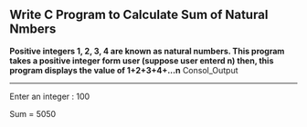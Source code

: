 ## **Write C Program to Calculate Sum of Natural Nmbers**

**Positive integers 1, 2, 3, 4 are known as natural numbers. This program takes a positive integer form user (suppose user enterd n) then, this program displays the value of 1+2+3+4+...n**
Consol_Output

---
Enter an integer : 100

Sum = 5050

